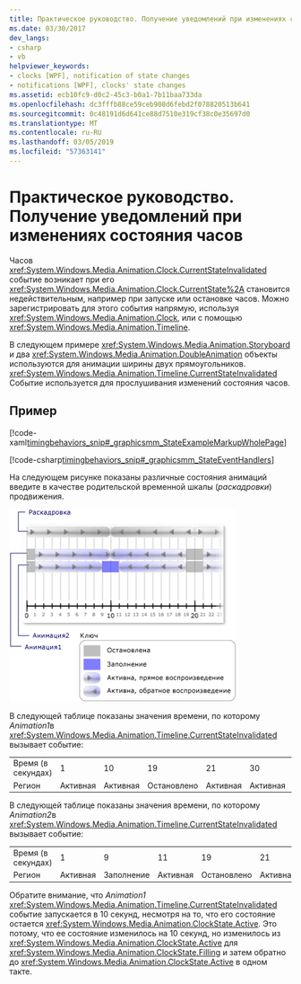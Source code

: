 ```yaml
---
title: Практическое руководство. Получение уведомлений при изменениях состояния часов
ms.date: 03/30/2017
dev_langs:
- csharp
- vb
helpviewer_keywords:
- clocks [WPF], notification of state changes
- notifications [WPF], clocks' state changes
ms.assetid: ecb10fc9-d0c2-45c3-b0a1-7b11baa733da
ms.openlocfilehash: dc3fffb88ce59ceb908d6febd2f078820513b641
ms.sourcegitcommit: 0c48191d6d641ce88d7510e319cf38c0e35697d0
ms.translationtype: MT
ms.contentlocale: ru-RU
ms.lasthandoff: 03/05/2019
ms.locfileid: "57363141"
---
```

# <a name="how-to-receive-notification-when-a-clocks-state-changes"></a>Практическое руководство. Получение уведомлений при изменениях состояния часов
Часов <xref:System.Windows.Media.Animation.Clock.CurrentStateInvalidated> событие возникает при его <xref:System.Windows.Media.Animation.Clock.CurrentState%2A> становится недействительным, например при запуске или остановке часов. Можно зарегистрировать для этого события напрямую, используя <xref:System.Windows.Media.Animation.Clock>, или с помощью <xref:System.Windows.Media.Animation.Timeline>.  
  
 В следующем примере <xref:System.Windows.Media.Animation.Storyboard> и два <xref:System.Windows.Media.Animation.DoubleAnimation> объекты используются для анимации ширины двух прямоугольников. <xref:System.Windows.Media.Animation.Timeline.CurrentStateInvalidated> Событие используется для прослушивания изменений состояния часов.  
  
## <a name="example"></a>Пример  
 [!code-xaml[timingbehaviors_snip#_graphicsmm_StateExampleMarkupWholePage](~/samples/snippets/csharp/VS_Snippets_Wpf/timingbehaviors_snip/CSharp/StateExample.xaml#_graphicsmm_stateexamplemarkupwholepage)]  
  
 [!code-csharp[timingbehaviors_snip#_graphicsmm_StateEventHandlers](~/samples/snippets/csharp/VS_Snippets_Wpf/timingbehaviors_snip/CSharp/StateExample.xaml.cs#_graphicsmm_stateeventhandlers)]
   
  
 На следующем рисунке показаны различные состояния анимаций введите в качестве родительской временной шкалы (*раскадровки*) продвижения.  
  
 ![Синхронизация состояния для раскадровки с двумя анимациями](./media/graphicsmm-3timelines.png "graphicsmm_3timelines")  
  
 В следующей таблице показаны значения времени, по которому *Animation1*в <xref:System.Windows.Media.Animation.Timeline.CurrentStateInvalidated> вызывает событие:  
  
||||||||  
|-|-|-|-|-|-|-|  
|Время (в секундах)|1|10|19|21|30|39|  
|Регион|Активная|Активная|Остановлено|Активная|Активная|Остановлено|  
  
 В следующей таблице показаны значения времени, по которому *Animation2*в <xref:System.Windows.Media.Animation.Timeline.CurrentStateInvalidated> вызывает событие:  
  
||||||||||  
|-|-|-|-|-|-|-|-|-|  
|Время (в секундах)|1|9|11|19|21|29|31|39|  
|Регион|Активная|Заполнение|Активная|Остановлено|Активная|Заполнение|Активная|Остановлено|  
  
 Обратите внимание, что *Animation1* <xref:System.Windows.Media.Animation.Timeline.CurrentStateInvalidated> событие запускается в 10 секунд, несмотря на то, что его состояние остается <xref:System.Windows.Media.Animation.ClockState.Active>. Это потому, что ее состояние изменилось на 10 секунд, но изменилось из <xref:System.Windows.Media.Animation.ClockState.Active> для <xref:System.Windows.Media.Animation.ClockState.Filling> и затем обратно до <xref:System.Windows.Media.Animation.ClockState.Active> в одном такте.
